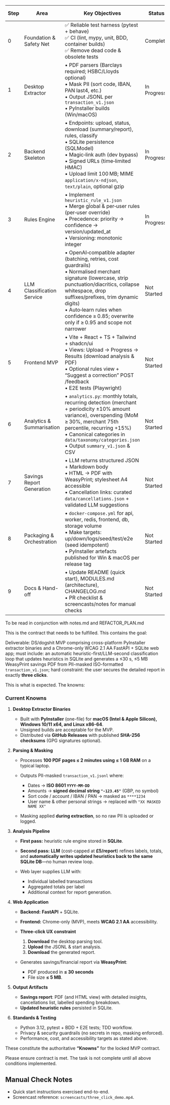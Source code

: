 | Step | Area                       | Key Objectives | Status      | Owner | Notes / Next Actions | Target Date |
| ---- | -------------------------- | --------------------------------------------------------------------------------------------------------------------------------------- | ----------- | ----- | -------------------------------------------------------------------- | ----------- |
| 0    | Foundation & Safety Net    | ✅ Reliable test harness (pytest + behave)  <br>✅ CI (lint, mypy, unit, BDD, container builds) <br>✅ Remove dead code & obsolete tests | Complete    | —     | Dead modules removed |             |
| 1    | Desktop Extractor          | • PDF parsers (Barclays required; HSBC/Lloyds optional) <br>• Mask PII (sort code, IBAN, PAN last4, etc.) <br>• Output JSONL per `transaction_v1.json` <br>• PyInstaller builds (Win/macOS) | In Progress | —     | Barclays parser & CLI extraction implemented; extend parser registry |             |
| 2    | Backend Skeleton           | • Endpoints: upload, status, download (summary/report), rules, classify <br>• SQLite persistence (SQLModel) <br>• Magic‑link auth (dev bypass) <br>• Signed URLs (time‑limited HMAC) <br>• Upload limit 100 MB; MIME `application/x-ndjson`, `text/plain`, optional gzip | In Progress | —     | Endpoints /upload, /status, /download, /rules, /classify; magic-link token auth (dev bypass); upload validation: MIME types, 100 MB limit, optional gzip |             |
| 3    | Rules Engine               | • Implement `heuristic_rule_v1.json` <br>• Merge global & per‑user rules (per‑user override) <br>• Precedence: priority → confidence → version/updated_at <br>• Versioning: monotonic integer | In Progress |       | Merge global & per-user rule sets; add tests for precedence and versioning |             |
| 4    | LLM Classification Service | • OpenAI‑compatible adapter (batching, retries, cost guardrails) <br>• Normalised merchant signature (lowercase, strip punctuation/diacritics, collapse whitespace, drop suffixes/prefixes, trim dynamic digits) <br>• Auto‑learn rules when confidence ≥ 0.85; overwrite only if ≥ 0.95 and scope not narrower | Not Started |       | Log costs per job & daily roll‑up; enforce MAX_DAILY_COST_GBP (classification & report budgets) |             |
| 5    | Frontend MVP               | • Vite + React + TS + Tailwind + shadcn/ui <br>• Views: Upload → Progress → Results (download analysis & PDF) <br>• Optional rules view + “Suggest a correction” POST /feedback <br>• E2E tests (Playwright) | Not Started |       | |             |
| 6    | Analytics & Summarisation  | • `analytics.py`: monthly totals, recurring detection (merchant + periodicity ±10% amount variance), overspending (MoM ≥ 30%, merchant 75th percentile, recurring +15%) <br>• Canonical categories in `data/taxonomy/categories.json` <br>• Output `summary_v1.json` & CSV | Not Started |       | |             |
| 7    | Savings Report Generation  | • LLM returns structured JSON + Markdown body <br>• HTML → PDF with WeasyPrint; stylesheet A4 accessible <br>• Cancellation links: curated `data/cancellations.json` + validated LLM suggestions | Not Started |       | |             |
| 8    | Packaging & Orchestration  | • `docker-compose.yml` for api, worker, redis, frontend, db, storage volume <br>• Make targets: up/down/logs/seed/test/e2e (seed idempotent) <br>• PyInstaller artefacts published for Win & macOS per release tag | Not Started |       | |             |
| 9    | Docs & Hand-off            | • Update README (quick start), MODULES.md (architecture), CHANGELOG.md <br>• PR checklist & screencasts/notes for manual checks | Not Started |       | |             |

To be read in conjunction with notes.md and REFACTOR_PLAN.md

This is the contract that needs to be fulfilled.  This contains the goal:

Deliverable: DS/dogshit MVP comprising cross-platform PyInstaller extractor binaries and a Chrome-only WCAG 2.1 AA FastAPI + SQLite web app; must include: an automatic heuristic-first/LLM-second classification loop that updates heuristics in SQLite and generates a ≤30 s, ≤5 MB WeasyPrint savings PDF from PII-masked ISO-formatted `transaction_v1.json`; hard constraint: the user secures the detailed report in exactly **three clicks**.

This is what is expected.  The knowns:

### Current **Knowns**

1. **Desktop Extractor Binaries**

    * Built with **PyInstaller** (one-file) for **macOS (Intel & Apple Silicon), Windows 10/11 x64, and Linux x86-64**.
    * Unsigned builds are acceptable for the MVP.
    * Distributed via **GitHub Releases** with published **SHA-256 checksums** (GPG signatures optional).

2. **Parsing & Masking**

    * Processes **100 PDF pages ≤ 2 minutes using ≤ 1 GB RAM** on a typical laptop.
    * Outputs PII-masked `transaction_v1.jsonl` where:

        * Dates → **ISO 8601 `YYYY-MM-DD`**
        * Amounts → **signed decimal string `"-123.45"`** (GBP, no symbol)
        * Sort code / account / IBAN / PAN → masked as `****1234`
        * User name & other personal strings → replaced with `"XX MASKED NAME XX"`
    * Masking applied **during extraction**, so no raw PII is uploaded or logged.

3. **Analysis Pipeline**

    * **First pass:** heuristic rule engine stored in **SQLite**.
    * **Second pass:** **LLM** (cost-capped at **£5/report**) refines labels, totals, and **automatically writes updated heuristics back to the same SQLite DB**—no human review loop.
    * Web layer supplies LLM with:

        * Individual labelled transactions
        * Aggregated totals per label
        * Additional context for report generation.

4. **Web Application**

    * **Backend:** **FastAPI** + SQLite.
    * **Frontend:** Chrome-only (MVP), meets **WCAG 2.1 AA** accessibility.
    * **Three-click UX constraint**

        1. **Download** the desktop parsing tool.
        2. **Upload** the JSONL & start analysis.
        3. **Download** the generated report.
    * Generates savings/financial report via **WeasyPrint**:

        * PDF produced in **≤ 30 seconds**
        * File size **≤ 5 MB**.

5. **Output Artifacts**

    * **Savings report**: PDF (and HTML view) with detailed insights, cancellations list, labelled spending breakdown.
    * **Updated heuristic rules** persisted in SQLite.

6. **Standards & Testing**

    * Python 3.12, pytest + BDD + E2E tests; TDD workflow.
    * Privacy & security guardrails (no secrets in repo, masking enforced).
    * Performance, cost, and accessibility targets as stated above.

These constitute the authoritative **“Knowns”** for the locked MVP contract.

Please ensure contract is met.  The task is not complete until all above conditions implemented.

## Manual Check Notes

- Quick start instructions exercised end-to-end.
- Screencast reference: `screencasts/three_click_demo.mp4`.

